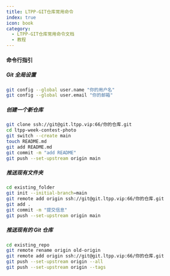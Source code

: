 ```yaml
---
title: LTPP-GIT仓库常用命令
index: true
icon: book
category:
  - LTPP-GIT仓库常用命令文档
  - 教程
---
```


#### 命令行指引

##### Git 全局设置

```sh
git config --global user.name "你的用户名"
git config --global user.email "你的邮箱"
```

##### 创建一个新仓库

```sh
git clone ssh://git@git.ltpp.vip:66/你的仓库.git
cd ltpp-week-contest-photo
git switch --create main
touch README.md
git add README.md
git commit -m "add README"
git push --set-upstream origin main
```

##### 推送现有文件夹

```sh
cd existing_folder
git init --initial-branch=main
git remote add origin ssh://git@git.ltpp.vip:66/你的仓库.git
git add .
git commit -m "提交信息"
git push --set-upstream origin main
```

##### 推送现有的 Git 仓库

```sh
cd existing_repo
git remote rename origin old-origin
git remote add origin ssh://git@git.ltpp.vip:66/你的仓库.git
git push --set-upstream origin --all
git push --set-upstream origin --tags
```
